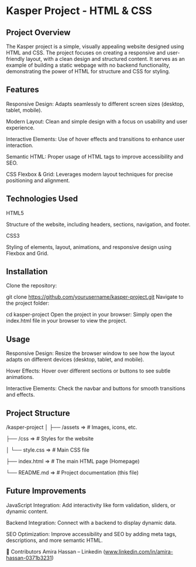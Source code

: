 # Kasper Project - HTML & CSS

 ## Project Overview
The Kasper project is a simple, visually appealing website designed using HTML and CSS. The project focuses on creating a responsive and user-friendly layout, with a clean design and structured content. It serves as an example of building a static webpage with no backend functionality, demonstrating the power of HTML for structure and CSS for styling.



 ## Features
Responsive Design: Adapts seamlessly to different screen sizes (desktop, tablet, mobile).

Modern Layout: Clean and simple design with a focus on usability and user experience.

Interactive Elements: Use of hover effects and transitions to enhance user interaction.

Semantic HTML: Proper usage of HTML tags to improve accessibility and SEO.

CSS Flexbox & Grid: Leverages modern layout techniques for precise positioning and alignment.



## Technologies Used
HTML5

Structure of the website, including headers, sections, navigation, and footer.

CSS3

Styling of elements, layout, animations, and responsive design using Flexbox and Grid.


 
 ## Installation
Clone the repository:

git clone https://github.com/yourusername/kasper-project.git
Navigate to the project folder:

cd kasper-project
Open the project in your browser:
Simply open the index.html file in your browser to view the project.



## Usage
Responsive Design: Resize the browser window to see how the layout adapts on different devices (desktop, tablet, and mobile).

Hover Effects: Hover over different sections or buttons to see subtle animations.

Interactive Elements: Check the navbar and buttons for smooth transitions and effects.



## Project Structure

/kasper-project
│
├── /assets          =>      # Images, icons, etc.

├── /css              =>     # Styles for the website

│   └── style.css      =>    # Main CSS file

├── index.html         =>    # The main HTML page (Homepage)

└── README.md          =>    # Project documentation (this file)



## Future Improvements
JavaScript Integration: Add interactivity like form validation, sliders, or dynamic content.

Backend Integration: Connect with a backend to display dynamic data.

SEO Optimization: Improve accessibility and SEO by adding meta tags, descriptions, and more semantic HTML.



👥 Contributors
Amira Hassan – Linkedin (www.linkedin.com/in/amira-hassan-0371b3231)

